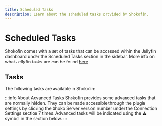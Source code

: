```yaml
---
title: Scheduled Tasks
description: Learn about the scheduled tasks provided by Shokofin.
---
```


<script setup>
const containerColumns = [
  { name: 'Advanced', header: '⚠' },
  { name: 'Task', header: 'Task', width: '20%' },
  { name: 'Description', header: 'Description' },
];

const shokofinScheduledTasksData = [
  {
    Advanced: "⚠",
    Task: "Check Server Version",
    description: "Retrieve and update the known version of the connected Shoko Server.",
  },
  {
    Advanced: "⚠",
    Task: "Cleanup Virtual File System Roots",
    description: "Removes any stale or leftover virtual file system roots that could have been left behind due to an outdated install or unfinished library removal.",
  },
  {
    Advanced: "⚠",
    Task: "Clear Plugin Cache",
    description: "Forcefully clears the plugin cache. Only should be ran for debugging or troubleshooting purposes. \n**Do not run while a library scan is in progress!**",
  },
  {
    Advanced: "",
    Task: "Export User Data",
    description: "Export the user data stored in Jellyfin to Shoko Server. Will not import user data from Shoko Server.",
  },
  {
    Advanced: "",
    Task: "Import User Data",
    description: "Import the user data stored in Shoko Server to Jellyfin. Will not export user data from Jellyfin.",
  },
  {
    Advanced: "⚠",
    Task: "Merge Episodes",
    description: "Merge all episode entries with the same Shoko Episode ID into a single entry.\n**Do not run while a library scan is in progress!**",
  },
  {
    Advanced: "⚠",
    Task: "Merge Movies",
    description: "Merge all movie entries with the same Shoko Episode ID into a single entry.\n**Do not run while a library scan is in progress!**",
  },
  {
    Advanced: "",
    Task: "Migrate Episode User Watch Data",
    description: "Migrate user watch data for episodes stored in Jellyfin to the newest ID namespace.",
  },
  {
    Advanced: "⚠",
    Task: "Reconstruct Collections",
    description: "Reconstruct all native Jellyfin collections managed by Shokofin outside of a library scan.\n**Do not run while a library scan is in progress!**",
  },
  {
    Advanced: "⚠",
    Task: "Split Episodes",
    description: "Split all episode entries with the same Shoko Episode ID into separate entries.\n**Do not run while a library scan is in progress!**",
  },
  {
    Advanced: "⚠",
    Task: "Split Movies",
    description: "Split all movie entries with the same Shoko Episode ID into separate entries.\n**Do not run while a library scan is in progress!**",
  },
  {
    Advanced: "",
    Task: "Sync User Data",
    description: "Synchronize the user data stored in Jellyfin with Shoko Server. Imports and exports data as needed.",
  },
];
</script>

# Scheduled Tasks

Shokofin comes with a set of tasks that can be accessed within the Jellyfin dashboard under the Scheduled Tasks section
in the sidebar. More info on what Jellyfin tasks are can be found
[here](https://jellyfin.org/docs/general/server/tasks/).

## Tasks

The following tasks are available in Shokofin:

:::info About Advanced Tasks
Shokofin provides some advanced tasks that are normally hidden. They can be made accessible through the plugin
settings by clicking the Shoko Server version number under the Connection Settings section 7 times. Advanced tasks
will be indicated using the **⚠** symbol in the section below.
:::

<EasyTable :columns="containerColumns" :data="shokofinScheduledTasksData" />
